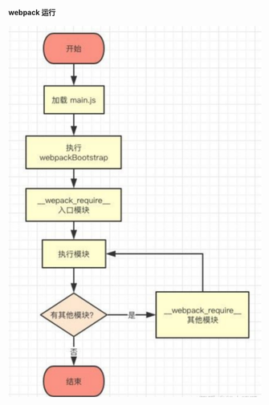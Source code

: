 #### webpack 运行

![avatar](https://github.com/luoluoying/webpack/blob/master/runWebpack/img/webpack_run.png)